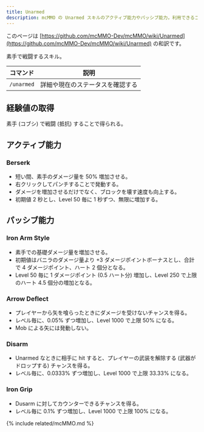 ```yaml
---
title: Unarmed
description: mcMMO の Unarmed スキルのアクティブ能力やパッシブ能力，利用できるコマンドについて解説します
---
```


このページは [https://github.com/mcMMO-Dev/mcMMO/wiki/Unarmed](https://github.com/mcMMO-Dev/mcMMO/wiki/Unarmed) の和訳です。

素手で戦闘するスキル。

|コマンド|説明|
|:------:|:--:|
|`/unarmed`|詳細や現在のステータスを確認する|

## 経験値の取得
素手 (コブシ) で戦闘 (抵抗) することで得られる。

## アクティブ能力

### Berserk
  * 短い間、素手のダメージ量を 50% 増加させる。
  * 右クリックしてパンチすることで発動する。
  * ダメージを増加させるだけでなく、ブロックを壊す速度も向上する。
  * 初期値 2 秒とし、Level 50 毎に 1 秒ずつ、無限に増加する。

## パッシブ能力

### Iron Arm Style
  * 素手での基礎ダメージ量を増加させる。
  * 初期値はバニラのダメージ量より +3 ダメージポイントボーナスとし、合計で 4 ダメージポイント、ハート 2 個分となる。
  * Level 50 毎に 1 ダメージポイント (0.5 ハート分) 増加し、Level 250 で上限 のハート 4.5 個分の増加となる。


### Arrow Deflect
  * プレイヤーから矢を喰らったときにダメージを受けないチャンスを得る。
  * レベル毎に、0.05% ずつ増加し、Level 1000 で上限 50% になる。
  * Mob による矢には発動しない。

### Disarm
  * Unarmed なときに相手に hit すると、プレイヤーの武装を解除する (武器がドロップする) チャンスを得る。
  * レベル毎に、0.0333% ずつ増加し、Level 1000 で上限 33.33% になる。


### Iron Grip
  * Dusarm に対してカウンターできるチャンスを得る。
  * レベル毎に 0.1% ずつ増加し、Level 1000 で上限 100% になる。

{% include related/mcMMO.md %}
